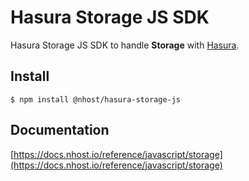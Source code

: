 # Hasura Storage JS SDK

Hasura Storage JS SDK to handle **Storage** with [Hasura](https://hasura.io/).

## Install

`$ npm install @nhost/hasura-storage-js`

## Documentation

[https://docs.nhost.io/reference/javascript/storage](https://docs.nhost.io/reference/javascript/storage)

